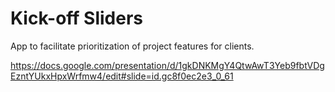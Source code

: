 # Kick-off Sliders

App to facilitate prioritization of project features for clients.

https://docs.google.com/presentation/d/1gkDNKMgY4QtwAwT3Yeb9fbtVDgEzntYUkxHpxWrfmw4/edit#slide=id.gc8f0ec2e3_0_61

